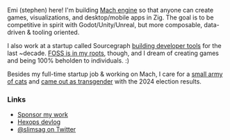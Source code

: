 Emi (stephen) here! I'm building [Mach engine](https://machengine.org) so that anyone can create games, visualizations, and desktop/mobile apps in Zig. The goal is to be competitive in spirit with Godot/Unity/Unreal, but more composable, data-driven & tooling oriented.

I also work at a startup called Sourcegraph [building developer tools](https://slimsag.com) for the last ~decade. [FOSS is in my roots](https://devlog.hexops.com/2021/increasing-my-contribution-to-zig-to-200-a-month/#i-grew-up-playing-linux-games-like-mania-drive), though, and I dream of creating games and being 100% beholden to individuals. :)

Besides my full-time startup job & working on Mach, I care for a [small army of cats](https://imgur.com/gallery/m6FxZ85) and [came out as transgender](https://slimsag.com/about) with the 2024 election results.

### Links

* [Sponsor my work](https://github.com/sponsors/slimsag)
* [Hexops devlog](https://devlog.hexops.com/)
* [@slimsag on Twitter](https://twitter.com/slimsag)
